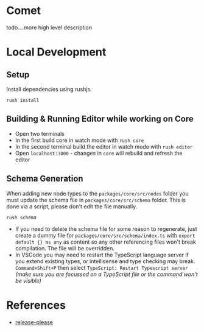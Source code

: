 # Comet

todo....more high level description

# Local Development

## Setup

Install dependencies using rushjs.

```
rush install
```

## Building & Running Editor while working on Core

-   Open two terminals
-   In the first build core in watch mode with `rush core`
-   In the second terminal build the editor in watch mode with `rush editor`
-   Open `localhost:3000` - changes in `core` will rebuild and refresh the editor

## Schema Generation

When adding new node types to the `packages/core/src/nodes` folder you must update the schema file in `packages/core/src/schema` folder. This is done via a script, please don't edit the file manually.

```
rush schema
```

-   If you need to delete the schema file for some reason to regenerate, just create a dummy file for `packages/core/src/schema/index.ts` with `export default {} as any` as content so any other referencing files won't break compilation. The file will be overridden.
-   In VSCode you may need to restart the TypeScript language server if you extend existing types, or intellisense and type checking may break. `Command+Shift+P` then select `TypeScript: Restart Typescript server` _(make sure you are focussed on a TypeScript file or the command won't be visible)_

# References

-   [release-please](https://github.com/semantic-release/semantic-release/blob/master/docs/usage/getting-started.md#getting-started)
